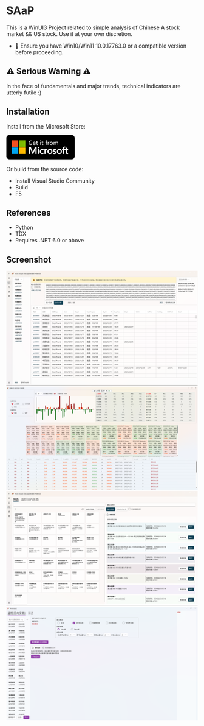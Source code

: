 # SAaP

This is a WinUI3 Project related to simple analysis of Chinese A stock market && US stock. Use it at your own discretion.

- 🚨 Ensure you have Win10/Win11 10.0.17763.0 or a compatible version before proceeding.

## ⚠ Serious Warning ⚠

In the face of fundamentals and major trends, technical indicators are utterly futile :)

## Installation

Install from the Microsoft Store:

[![Microsoft Store](Assets/msstore.svg)](https://www.microsoft.com/store/apps/9P9PVZS13C97)

Or build from the source code:

- Install Visual Studio Community
- Build
- F5

## References

- Python
- TDX
- Requires .NET 6.0 or above

## Screenshot

![overiew](Assets/overview.png)
![detail](Assets/detail.png)
![filter](Assets/filter.png)
![monitor](Assets/monitor.png)
